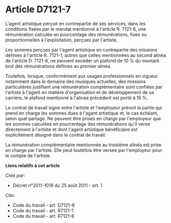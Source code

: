# Article D7121-7

L'agent artistique perçoit en contrepartie de ses services, dans les conditions fixées par le mandat mentionné à l'article R.
7121-6, une rémunération calculée en pourcentage des rémunérations, fixes ou proportionnelles à l'exploitation, perçues par
l'artiste. 

Les sommes perçues par l'agent artistique en contrepartie des missions définies à l'article R. 7121-1, autres que celles
mentionnées au second alinéa de l'article D. 7121-8, ne peuvent excéder un plafond de 10 % du montant brut des rémunérations
définies au premier alinéa. 

Toutefois, lorsque, conformément aux usages professionnels en vigueur notamment dans le domaine des musiques actuelles, des
missions particulières justifiant une rémunération complémentaire sont confiées par l'artiste à l'agent en matière
d'organisation et de développement de sa carrière, le plafond mentionné à l'alinéa précédent est porté à 15 %. 

Le contrat de travail signé entre l'artiste et l'employeur prévoit la partie qui prend en charge les sommes dues à l'agent
artistique et, le cas échéant, selon quel partage. Ne peuvent être prises en charge par l'employeur que les sommes calculées
en pourcentage des rémunérations qu'il verse directement à l'artiste et dont l'agent artistique bénéficiaire est
explicitement désigné dans le contrat de travail. 

La rémunération complémentaire mentionnée au troisième alinéa est prise en charge par l'artiste. Elle peut toutefois être
versée par l'employeur pour le compte de l'artiste.

**Liens relatifs à cet article**

_Créé par_:

  - Décret n°2011-1018 du 25 août 2011 - art. 1

_Cite_:

  - Code du travail - art. D7121-8
  - Code du travail - art. R7121-1
  - Code du travail - art. R7121-6
